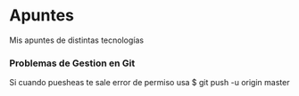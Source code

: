 # Apuntes

Mis apuntes de distintas tecnologías

### Problemas de Gestion en Git
Si cuando puesheas te sale error de permiso usa
$ git push -u origin master
